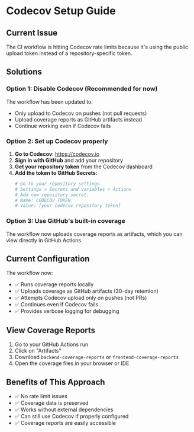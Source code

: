 # Codecov Setup Guide

## Current Issue

The CI workflow is hitting Codecov rate limits because it's using the public upload token instead of a repository-specific token.

## Solutions

### Option 1: Disable Codecov (Recommended for now)

The workflow has been updated to:

- Only upload to Codecov on pushes (not pull requests)
- Upload coverage reports as GitHub artifacts instead
- Continue working even if Codecov fails

### Option 2: Set up Codecov properly

1. **Go to Codecov**: https://codecov.io
2. **Sign in with GitHub** and add your repository
3. **Get your repository token** from the Codecov dashboard
4. **Add the token to GitHub Secrets**:
   ```bash
   # Go to your repository settings
   # Settings > Secrets and variables > Actions
   # Add new repository secret:
   # Name: CODECOV_TOKEN
   # Value: [your codecov repository token]
   ```

### Option 3: Use GitHub's built-in coverage

The workflow now uploads coverage reports as artifacts, which you can view directly in GitHub Actions.

## Current Configuration

The workflow now:

- ✅ Runs coverage reports locally
- ✅ Uploads coverage as GitHub artifacts (30-day retention)
- ✅ Attempts Codecov upload only on pushes (not PRs)
- ✅ Continues even if Codecov fails
- ✅ Provides verbose logging for debugging

## View Coverage Reports

1. Go to your GitHub Actions run
2. Click on "Artifacts"
3. Download `backend-coverage-reports` or `frontend-coverage-reports`
4. Open the coverage files in your browser or IDE

## Benefits of This Approach

- ✅ No rate limit issues
- ✅ Coverage data is preserved
- ✅ Works without external dependencies
- ✅ Can still use Codecov if properly configured
- ✅ Coverage reports are easily accessible
